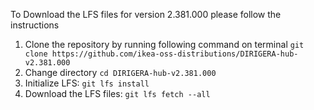 To Download the LFS files for version 2.381.000 please follow the instructions

1. Clone the repository by running following command on terminal `git clone https://github.com/ikea-oss-distributions/DIRIGERA-hub-v2.381.000`
2. Change directory `cd DIRIGERA-hub-v2.381.000`
3. Initialize LFS: `git lfs install`
4. Download the LFS files: `git lfs fetch --all`
